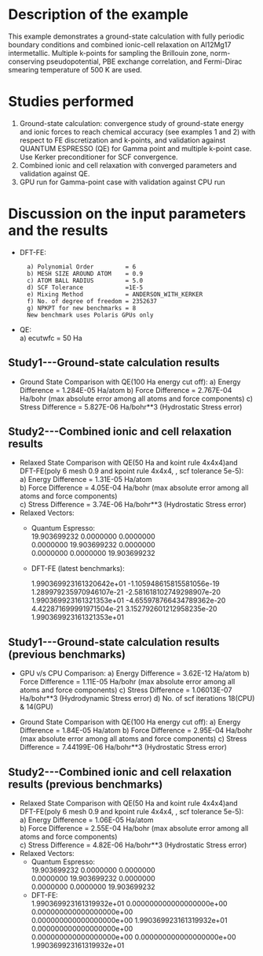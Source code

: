 Description of the example
==========================
This example demonstrates a ground-state calculation with fully periodic boundary conditions and combined ionic-cell relaxation on Al12Mg17 intermetallic. Multiple k-points for sampling the Brillouin zone, norm-conserving pseudopotential, PBE exchange correlation, and Fermi-Dirac smearing temperature of 500 K are used.

Studies performed
=======================
 1) Ground-state calculation: convergence study of ground-state energy and ionic forces to reach chemical accuracy (see examples 1 and 2) with respect to FE discretization and k-points, and validation against QUANTUM ESPRESSO (QE) for Gamma point and multiple k-point case. Use Kerker preconditioner for SCF convergence.
 2) Combined ionic and cell relaxation with converged parameters and validation against QE.
 3) GPU run for Gamma-point case with validation against CPU run


Discussion on the input parameters and the results
==================================================
* DFT-FE:

        a) Polynomial Order         = 6
        b) MESH SIZE AROUND ATOM    = 0.9
        c) ATOM BALL RADIUS         = 5.0
        d) SCF Tolerance            =1E-5
        e) Mixing Method            = ANDERSON_WITH_KERKER
        f) No. of degree of freedom = 2352637
        g) NPKPT for new benchmarks = 8
        New benchmark uses Polaris GPUs only
* QE:  
        a) ecutwfc                  = 50 Ha                                    
        


Study1---Ground-state calculation results
--------------------------------
* Ground State Comparison with QE(100 Ha energy cut off):
    a) Energy Difference = 1.284E-05 Ha/atom
    b) Force Difference = 2.767E-04 Ha/bohr (max absolute error among all atoms and force components)
    c) Stress Difference = 5.827E-06 Ha/bohr**3 (Hydrostatic Stress error)

Study2---Combined ionic and cell relaxation results
------------------------
* Relaxed State Comparison with QE(50 Ha and koint rule 4x4x4)and DFT-FE(poly 6 mesh 0.9 and kpoint rule 4x4x4, , scf tolerance 5e-5):  
    a) Energy Difference = 1.31E-05 Ha/atom  
    b) Force Difference = 4.05E-04 Ha/bohr (max absolute error among all atoms and force components)  
    c) Stress Difference = 3.74E-06 Ha/bohr**3 (Hydrostatic Stress error)  
* Relaxed Vectors:
    *  Quantum Espresso:  
                         19.903699232	 0.0000000	  0.0000000   
                         0.0000000	  19.903699232	0.0000000   
                         0.0000000	   0.0000000	 19.903699232
    *  DFT-FE (latest benchmarks):

       1.990369923161320642e+01 -1.105948615815581056e-19  1.289979235970946107e-21
       -2.581618102749298907e-20  1.990369923161321353e+01 -4.655978766434789362e-20
       4.422871699991971504e-21  3.152792601212958235e-20  1.990369923161321353e+01


Study1---Ground-state calculation results (previous benchmarks)
--------------------------------
* GPU v/s CPU Comparison:
    a) Energy Difference = 3.62E-12 Ha/atom
    b) Force Difference = 1.11E-05 Ha/bohr (max absolute error among all atoms and force components)
    c) Stress Difference = 1.06013E-07 Ha/bohr**3 (Hydrodynamic Stress error)
    d) No. of scf iterations 18(CPU) & 14(GPU)

* Ground State Comparison with QE(100 Ha energy cut off):
    a) Energy Difference = 1.84E-05 Ha/atom
    b) Force Difference = 2.95E-04 Ha/bohr (max absolute error among all atoms and force components)
    c) Stress Difference = 7.44199E-06 Ha/bohr**3 (Hydrostatic Stress error)


Study2---Combined ionic and cell relaxation results (previous benchmarks)
------------------------
* Relaxed State Comparison with QE(50 Ha and koint rule 4x4x4)and DFT-FE(poly 6 mesh 0.9 and kpoint rule 4x4x4, , scf tolerance 5e-5):  
    a) Energy Difference = 1.06E-05 Ha/atom  
    b) Force Difference = 2.55E-04 Ha/bohr (max absolute error among all atoms and force components)  
    c) Stress Difference = 4.82E-06 Ha/bohr**3 (Hydrostatic Stress error)  
* Relaxed Vectors:
    *  Quantum Espresso:  
                         19.903699232	 0.0000000	  0.0000000   
                         0.0000000	  19.903699232	0.0000000   
                         0.0000000	   0.0000000	 19.903699232
    *  DFT-FE:  
                        1.990369923161319932e+01	0.000000000000000000e+00	0.000000000000000000e+00     
                        0.000000000000000000e+00	1.990369923161319932e+01	0.000000000000000000e+00     
                        0.000000000000000000e+00	0.000000000000000000e+00	1.990369923161319932e+01  
